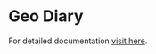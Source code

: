 # Geo Diary

For detailed documentation [visit here](https://wmcvay.gitbook.io/reapit-foundations/open-source/packages/geo-diary).